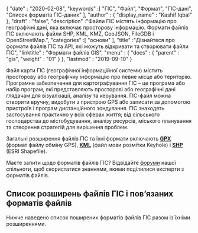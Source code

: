 {
  "date" : "2020-02-08",
  "keywords" :[ "ГІС", "Файл", "Формат", "ГІС-дані", "Список форматів ГІС-даних" ],
  "author" : {
    "display_name" : "Kashif Iqbal"
},
  "draft" : "false",
  "description" :"Файли ГІС містять інформацію про географічні дані, яка включає просторову інформацію. Формати файлів ГІС включають файли SHP, KML, KMZ, GeoJSON, FileGDB і OpenStreetMap.",
  "categories" :[ "основи" ],
  "title" :"Дізнайтеся про формати файлів ГІС та API, які можуть відкривати та створювати файли ГІС",
  "linktitle" : "Формати файлів GIS",
  "menu" : {
    "docs" : {
      "parent" : "gis",
      "weight" : "01"
}
},
  "lastmod" : "2019-09-10"
}

Файл карти ГІС (географічної інформаційної системи) містить просторову або географічну інформацію про певне місце або територію. Програмне забезпечення для картографування ГІС – це програма або набір програм, які представляють просторові або географічні дані глядачам для візуалізації, аналізу та керування. ГІС-файл можна створити вручну, видобути з пристрою GPS або записати за допомогою пристроїв і програм дистанційного зондування. ГІС знаходять застосування практично у всіх сферах життя; від сільського господарства до містобудування, аналізу ресурсів, міського планування та створення стратегій для вирішення проблем.

Загальні розширення файлів ГІС та їхні формати включають **[GPX](/uk/gis/gpx/)** (формат файлу обміну GPS), **[KML](/uk/gis/kml/)** (файл мови розмітки Keyhole) і **[SHP](/uk/gis/shp/)** (ESRI Shapefile).

Маєте запити щодо форматів файлів ГІС? Відвідайте [форуми](https://forum.fileformat.com/c/gis/7) нашої спільноти, щоб скористатися знаннями, якими поділилися експерти з форматів файлів.

## Список розширень файлів ГІС і пов’язаних форматів файлів
Нижче наведено список поширених форматів файлів ГІС разом із їхніми розширеннями.


